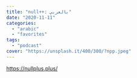```yaml
---
title: "null++: بالعربي"
date: "2020-11-11"
categories:
  - "arabic"
  - "favorites"
tags:
  - "podcast"
cover: "https://unsplash.it/400/300/?npp.jpeg"
---
```


https://nullplus.plus/
